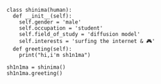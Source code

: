 ```
class shinima(human):
  def __init__(self):
    self.gender = 'male'
    self.occupation = 'student'
    self.field_of_study = 'diffusion model'
    self.interests = 'surfing the internet & 🎮'
  def greeting(self):
    print("hi,i'm sh1n1ma")

sh1n1ma = shinima()
sh1n1ma.greeting()
```

<!---
Sh1n1ma/Sh1n1ma is a ✨ special ✨ repository because its `README.md` (this file) appears on your GitHub profile.
You can click the Preview link to take a look at your changes.
--->
